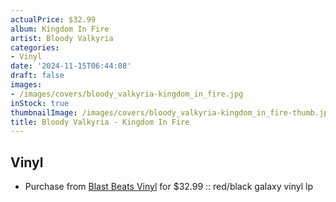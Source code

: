 ```yaml
---
actualPrice: $32.99
album: Kingdom In Fire
artist: Bloody Valkyria
categories:
- Vinyl
date: '2024-11-15T06:44:08'
draft: false
images:
- /images/covers/bloody_valkyria-kingdom_in_fire.jpg
inStock: true
thumbnailImage: /images/covers/bloody_valkyria-kingdom_in_fire-thumb.jpg
title: Bloody Valkyria - Kingdom In Fire
---
```


## Vinyl
* Purchase from [Blast Beats Vinyl](https://blastbeatsvinyl.com/products/bloody-valkyria-kingdom-in-fire-red-black-galaxy-vinyl-lp) for $32.99 :: red/black galaxy vinyl lp
